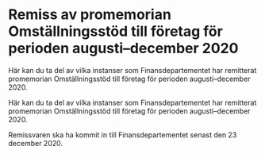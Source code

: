 # Remiss av promemorian Omställningsstöd till företag för perioden augusti–december 2020

Här kan du ta del av vilka instanser som Finansdepartementet har remitterat promemorian Omställningsstöd till företag för perioden augusti–december 2020.

Här kan du ta del av vilka instanser som Finansdepartementet har remitterat promemorian Omställningsstöd till företag för perioden augusti–december 2020.

Remissvaren ska ha kommit in till Finansdepartementet senast den 23 december 2020.
